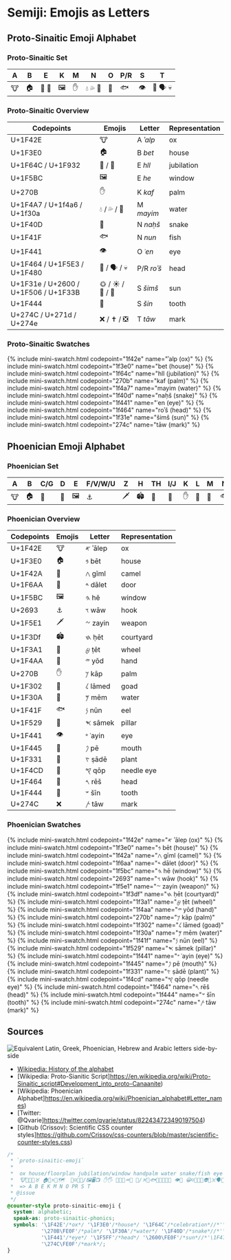 # Semiji: Emojis as Letters

## Proto-Sinaitic Emoji Alphabet

### Proto-Sinaitic Set

| A	| B	| E	| K	| M	| N	| O	| P/R	| S	| T	|
|---	|---	|---	|---	|---	|---	|---	|---	|---	|---	|
| &#x1f42e;	| &#x1f3e0;	| &#x1f64c; &#x1f932;	| &#x1f5bc;	| &#x270b;	| &#x1f4a7; &#x1f4a6; &#x1f30a;	| &#x1f40d;	| &#x1f41f;	| &#x1f441;	| &#x1f464; &#x1f5e3; &#x1f480;	| &#x1f31e; &#x2600;&#xfe0f; &#x1f506; &#x1f33b;	| &#x1F444;	| &#x274c; &#x271d;&#xfe0f; &#x274e;	|

### Proto-Sinaitic Overview

| Codepoints	| Emojis	| Letter | Representation |
|-----------	|-------	|-------	|-----------	|
| U+1F42E	| &#x1f42e;	| A _ʾalp_	| ox	|
| U+1F3E0	| &#x1f3e0;	| B _bet_ | house	|
| U+1F64C / U+1F932	| &#x1f64c; / &#x1f932;	| E _hll_	| jubilation	|
| U+1F5BC	| &#x1f5bc;	| E _he_	| window	|
| U+270B	| &#x270b;	| K _kaf_	| palm	|
| U+1F4A7 / U+1f4a6 / U+1f30a	| &#x1f4a7; / &#x1f4a6; / &#x1f30a;	| M _mayim_	| water	|
| U+1F40D	| &#x1f40d;	| N _naḥš_	| snake	|
| U+1F41F	| &#x1f41f;	| N _nun_	| fish	|
| U+1F441	| &#x1f441;	| O _ʿen_	| eye	|
| U+1F464 / U+1F5E3 / U+1F480	| &#x1f464; / &#x1f5e3; / &#x1f480;	| P/R _roʾš_	| head	|
| U+1F31e / U+2600 / U+1F506 / U+1F33B	| &#x1f31e; / &#x2600;&#xfe0f; / &#x1f506; / &#x1f33b;	| S _šimš_	| sun	|
| U+1F444	| &#x1F444;	| S _šin_	| tooth	|
| U+274C / U+271d / U+274e	| &#x274c; / &#x271d;&#xfe0f; / &#x274e;	| T _tāw_	| mark	|

### Proto-Sinaitic Swatches

{% include mini-swatch.html codepoint="1f42e" name="ʾalp (ox)" %}<!-- A -->
{% include mini-swatch.html codepoint="1f3e0" name="bet (house)" %}<!-- B -->
{% include mini-swatch.html codepoint="1f64c" name="hll (jubilation)" %}<!-- E; Unicode 10: 1f932 Palms up Together; 
or: include mini-swatch.html codepoint="1f5bc" name="he (window)" -->
{% include mini-swatch.html codepoint="270b" name="kaf (palm)" %}<!-- of hand; K -->
{% include mini-swatch.html codepoint="1f4a7" name="mayim (water)" %}<!-- water 1f4a6 Droplets, 1f30a Wave, 1f6b0 Tap/Potable Water; M -->
{% include mini-swatch.html codepoint="1f40d" name="naḥš (snake)" %}<!-- N; or: 
include mini-swatch.html codepoint="1f40d" name="nun (fish)" -->
{% include mini-swatch.html codepoint="1f441" name="ʿen (eye)" %}<!-- O -->
{% include mini-swatch.html codepoint="1f464" name="roʾš (head)" %}<!-- P, R; 1f5e3 Speaking Head, 1f5ff Moai, 1f480 Skull -->
{% include mini-swatch.html codepoint="1f31e" name="šimš (sun)" %}<!-- S; 2600 Sun, 1f506 Bright Button, 1f305 Sunrise, 1f304 ~ over Mountains, 1f307 Sunset, 1f33b Sunflower - or: 
include mini-swatch.html codepoint="1f31e" name="šin (tooth)" -->
{% include mini-swatch.html codepoint="274c" name="tāw (mark)" %}<!-- T; 271d latin cross, 274e cross mark button, 2620 Crossbones, 2694 Crossed Swords, 1f38c Crossed Flags; cross -->

## Phoenician Emoji Alphabet

### Phoenician Set

| A	| B	| C/G | D | E	| F/V/W/U | Z | H | TH | I/J | K	| L | M	| N	| X | O | Q	| P/R	| S	| T	|
|---	|---	|---	|---	|---	|---	|---	|---	|---	|---	|---	|---	|---	|---	|---	|---	|---	|---	|---	|---	|
 &#x1f42e;	| &#x1f3e0;	| &#x1f42a;	| &#x1f6aa;	| &#x1f5bc;	| &#x2693;	| &#x1f5e1;	| &#x1f3df;	| &#x1f3a1;	| &#x1f4aa;	| &#x270b;	| &#x1f302;	| &#x1f30a;	| &#x1f41f;	| &#x1f529;	| &#x1f441;	| &#x1f445;	| &#x1f331;	| &#x1f4cd;	| &#x1f464;	| &#x1f444;	| &#x274c;	| 

### Phoenician Overview

| Codepoints	| Emojis	| Letter | Representation |
|-----------	|-------	|-------	|-----------	|
| U+1F42E	| &#x1f42e;	| 𐤀 ʾālep	| ox	|
| U+1F3E0	| &#x1f3e0;	| 𐤁 bēt	| house	|
| U+1F42A	| &#x1f42a;	| 𐤂 gīml	| camel	|
| U+1F6AA	| &#x1f6aa;	| 𐤃 dālet	| door	|
| U+1F5BC	| &#x1f5bc;	| 𐤄 hē	| window	|
| U+2693	| &#x2693;	| 𐤅 wāw	| hook	|
| U+1F5E1	| &#x1f5e1;	| 𐤆 zayin	| weapon	|
| U+1F3Df	| &#x1f3df;	| 𐤇 ḥēt	| courtyard	|
| U+1F3A1	| &#x1f3a1;	| 𐤈 ṭēt	| wheel	|
| U+1F4AA	| &#x1f4aa;	| 𐤉 yōd	| hand	|
| U+270B	| &#x270b;	| 𐤊 kāp	| palm	|
| U+1F302	| &#x1f302;	| 𐤋 lāmed	| goad	|
| U+1F30A	| &#x1f30a;	| 𐤌 mēm	| water	|
| U+1F41F	| &#x1f41f;	| 𐤍 nūn	| eel	|
| U+1F529	| &#x1f529;	| 𐤎 sāmek	| pillar	|
| U+1F441	| &#x1f441;	| 𐤏 ʿayin	| eye	|
| U+1F445	| &#x1f445;	| 𐤐 pē	| mouth	|
| U+1F331	| &#x1f331;	| 𐤑 ṣādē	| plant	|
| U+1F4CD	| &#x1f4cd;	| 𐤒 qōp	| needle eye	|
| U+1F464	| &#x1f464;	| 𐤓 rēš	| head	|
| U+1F444	| &#x1f444;	| 𐤔 šīn	| tooth	|
| U+274C	| &#x274c;	| 𐤕 tāw	| mark	|

### Phoenician Swatches

{% include mini-swatch.html codepoint="1f42e" name="𐤀 ʾālep (ox)" %}<!-- A; bull, cattle head -->
{% include mini-swatch.html codepoint="1f3e0" name="𐤁 bēt (house)" %}<!-- B; floorplan -->
{% include mini-swatch.html codepoint="1f42a" name="𐤂 gīml (camel)" %}<!-- C/G; 1f42b 2-hump/Bactrian Camel; boomerang -->
{% include mini-swatch.html codepoint="1f6aa" name="𐤃 dālet (door)" %}<!-- D; of a tent -->
{% include mini-swatch.html codepoint="1f5bc" name="𐤄 hē (window)" %}<!-- E; actually Framed Picture -->
{% include mini-swatch.html codepoint="2693" name="𐤅 wāw (hook)" %}<!-- actually Anchor, 1f4ce Paperclip, 1f5dc Clamp/Compression, , 1f4de Telephone Receiver, 1f527 Wrench, 26cf Pick, 1f3a3 Fishing Pole, 1f374 Fork and Knife; nail: 1f4cc Pushpin; V, W, U, F, Y -->
{% include mini-swatch.html codepoint="1f5e1" name="𐤆 zayin (weapon)" %}<!-- 1f52b Pistol, 2694 Crossed Swords; manacle, handcuffs; scales 2696 -->
{% include mini-swatch.html codepoint="1f3df" name="𐤇 ḥēt (courtyard)" %}<!-- actually Stadium, 1f3db Classical Building, 1f3f0 European Castle; wall, fence; H, X -->
{% include mini-swatch.html codepoint="1f3a1" name="𐤈 ṭēt (wheel)" %}<!-- actually Ferris Wheel, 2638 Wheel of Dharma, 267f Wheelchair, 1f6b2 Bicycle, spindle -->
{% include mini-swatch.html codepoint="1f4aa" name="𐤉 yōd (hand)" %}<!-- actually Flexed Biceps; arm; I, J -->
{% include mini-swatch.html codepoint="270b" name="𐤊 kāp (palm)" %}<!-- of hand; 1f590 Fingers Splayed, 1f44b Waving; K -->
{% include mini-swatch.html codepoint="1f302" name="𐤋 lāmed (goad)" %}<!-- actually Closed Umbrella, 2602 Umbrella, 2614 Umbrella with Raindrops -->
{% include mini-swatch.html codepoint="1f30a" name="𐤌 mēm (water)" %}<!-- actually Wave, 1f4a7 Drip, 1f4a6 Droplets, 1f6b0 Tap/Potable Water; M -->
{% include mini-swatch.html codepoint="1f41f" name="𐤍 nūn (eel)" %}<!-- fish; 1f420 Tropical Fish, 1f988 Shark, 1f3a3 Fishing Pole, 2653 Pisces; N -->
{% include mini-swatch.html codepoint="1f529" name="𐤎 sāmek (pillar)" %}<!-- support, spine; actually Nut and Bolt, 1f5dc Clamp/Compression; X -->
{% include mini-swatch.html codepoint="1f441" name="𐤏 ʿayin (eye)" %}<!-- eye; O -->
{% include mini-swatch.html codepoint="1f445" name="𐤐 pē (mouth)" %}<!-- actually Tongue, 1f48b Kiss Mark, 1f444 Mouth used for shin; P -->
{% include mini-swatch.html codepoint="1f331" name="𐤑 ṣādē (plant)" %}<!-- actually Seedling; locust: Unicode 10 1F997 Cricket; hunt; 1f3f9 Bow and Arrow -->
{% include mini-swatch.html codepoint="1f4cd" name="𐤒 qōp (needle eye)" %}<!-- actually Round Pushpin; monkey with tail, 1f412; Q -->
{% include mini-swatch.html codepoint="1f464" name="𐤓 rēš (head)" %}<!-- 1f5e3 Speaking Head, 1f5ff Moai, 1f480 Skull; R -->
{% include mini-swatch.html codepoint="1f444" name="𐤔 šīn (tooth)" %}<!-- actually Mouth; S -->
{% include mini-swatch.html codepoint="274c" name="𐤕 tāw (mark)" %}<!-- cross; 271d Latin Cross, 274c Cross Mark, 274e Cross Mark Button, 2620 Crossbones, 2694 Crossed Swords, 1f38c Crossed Flags; T -->

## Sources

![Equivalent Latin, Greek, Phoenician, Hebrew and Arabic letters side-by-side](https://upload.wikimedia.org/wikipedia/commons/thumb/b/b3/Ph%C3%B6nizisch-5Sprachen.svg/300px-Ph%C3%B6nizisch-5Sprachen.svg.png "Side-by-side comparison of the letters of modern descendants of the Phoenician script: Latin, Greek, Hebrew, Arabic")

- [Wikipedia: History of the alphabet](https://en.wikipedia.org/wiki/History_of_the_alphabet#Semitic_alphabet)
- [Wikipedia: Proto-Sianitic Script]https://en.wikipedia.org/wiki/Proto-Sinaitic_script#Development_into_proto-Canaanite)
- [Wikipedia: Phoenician Alphabet]https://en.wikipedia.org/wiki/Phoenician_alphabet#Letter_names)
- [Twitter: @Qvarie]https://twitter.com/qvarie/status/822434723490197504)
- [Github (Crissov): Scientific CSS counter styles]https://github.com/Crissov/css-counters/blob/master/scientific-counter-styles.css)

~~~~ css
/*
 * `proto-sinaitic-emoji`
 *
 *  ox house/floorplan jubilation/window handpalm water snake/fish eye head sun/tooth mark
 *  🐮🐃🐂🐄♉️ 🏠🏡⬆🛐🗺 ️ 🙌☺️🙋👻/🖼🖥📺 ✋🖐 🌊💧💦♒️🚰 🐍/♓️🐠🐟🐡🐬🐳🐋🎣 👁👀 😀☺️👤😺🤖👽💀☠️🗣🗽🗿 🌞☀️/👄😬🤓👹 ✝️❌❎✖️➕
 *  => A B E K M N O PR S T
 * @issue
 */
@counter-style proto-sinaitic-emoji {
  system: alphabetic;
  speak-as: proto-sinaitic-phonics;
  symbols: '\1F42E'/*ox*/ '\1F3E0'/*house*/ '\1F64C'/*celebration*//*'\1F5BC'window*/
           '\270B\FE0F'/*palm*/ '\1F30A'/*water*/ '\1F40D'/*snake*//*'\1F41F'fish*/
           '\1F441'/*eye*/ '\1F5FF'/*head*/ '\2600\FE0F'/*sun*//*'\1F479'mouth*/
           '\274C\FE0F'/*mark*/;
}
~~~~

